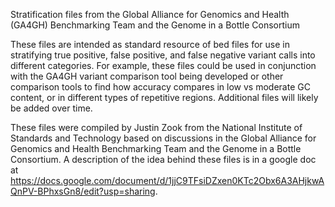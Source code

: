 Stratification files from the Global Alliance for Genomics and Health (GA4GH) Benchmarking Team and the Genome in a Bottle Consortium

These files are intended as standard resource of bed files for use in stratifying true positive, false positive, and false negative variant calls into different categories.  For example, these files could be used in conjunction with the GA4GH variant comparison tool being developed or other comparison tools to find how accuracy compares in low vs moderate GC content, or in different types of repetitive regions. Additional files will likely be added over time.  

These files were compiled by Justin Zook from the National Institute of Standards and Technology based on discussions in the Global Alliance for Genomics and Health Benchmarking Team and the Genome in a Bottle Consortium.  A description of the idea behind these files is in a google doc at https://docs.google.com/document/d/1jjC9TFsiDZxen0KTc2Obx6A3AHjkwAQnPV-BPhxsGn8/edit?usp=sharing.

